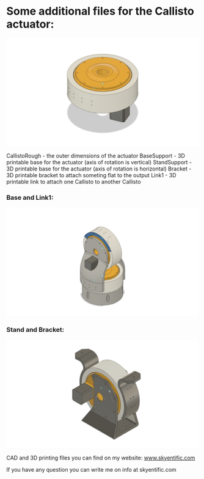 # Some additional files for the Callisto actuator:

![plot](https://github.com/SkyentificGit/3DprintedActuators/blob/main/Callisto/CallistoRough.png)

CallistoRough - the outer dimensions of the actuator
BaseSupport - 3D printable base for the actuator (axis of rotation is vertical)
StandSupport - 3D printable base for the actuator (axis of rotation is horizontal)
Bracket - 3D printable bracket to attach someting flat to the output
Link1 - 3D printable link to attach one Callisto to another Callisto

### Base and Link1:

![plot](https://github.com/SkyentificGit/3DprintedActuators/blob/main/Callisto/BaseAndLink1.png)

### Stand and Bracket:

![plot](https://github.com/SkyentificGit/3DprintedActuators/blob/main/Callisto/StandAndBracket.png)

CAD and 3D printing files you can find on my website: www.skyentific.com


If you have any question you can write me on info at skyentific.com
